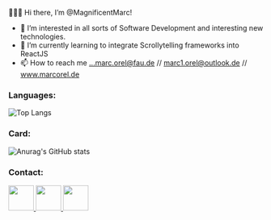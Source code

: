 👋👋👋 Hi there, I’m @MagnificentMarc!


- 👀 I’m interested in all sorts of Software Development and interesting new technologies.
- 🌱 I’m currently learning to integrate Scrollytelling frameworks into ReactJS
- 📫 How to reach me ...marc.orel@fau.de // marc1.orel@outlook.de // www.marcorel.de

<h3>Languages:</h3>
  
![Top Langs](https://github-readme-stats.vercel.app/api/top-langs/?username=MagnificentMarc&hide=html)


<h3>Card: </h3>

![Anurag's GitHub stats](https://github-readme-stats.vercel.app/api?username=MagnificentMarc&hide=stars,prs,issues,contribs&title_color=ffffff&bg_color=30,ff0000,eb3458,eb349e&text_color=ffffff&include_all_commits=true&show_owner=true)

<h3>Contact:</h3>
<a href="mailto:marc1.orel@outlook.de" width="0px">
<img src="http://cdn.onlinewebfonts.com/svg/img_237869.png" width="50px" >
</a>
<a href="https://www.linkedin.com/in/marc-orel-informatik/">
<img src="https://cdn.iconscout.com/icon/free/png-256/linkedin-2662666-2213265.png" width="50px">
</a>
<a href="https://www.xing.com/profile/Marc_Orel3/cv">
<img src="https://lh3.googleusercontent.com/proxy/rsotWZclmkJparkWmE2icGynmrXHnxxf1Pj7yynBqER5R5dH8QWUBpQM_Yp1BGU8fVKhWzIL" width="50px" href="www.google.de">
</a>


